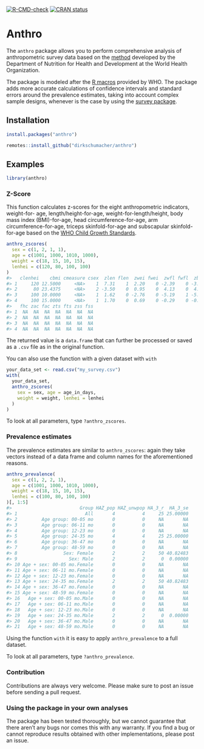
<!-- badges: start -->

[![R-CMD-check](https://github.com/dirkschumacher/anthro/workflows/R-CMD-check/badge.svg)](https://github.com/dirkschumacher/anthro/actions)
[![CRAN
status](https://www.r-pkg.org/badges/version/anthro)](https://cran.r-project.org/package=anthro)
<!-- badges: end -->

# Anthro

The `anthro` package allows you to perform comprehensive analysis of
anthropometric survey data based on the
[method](https://www.who.int/toolkits/child-growth-standards/standards)
developed by the Department of Nutrition for Health and Development at
the World Health Organization.

The package is modeled after the [R
macros](https://www.who.int/childgrowth/software/en/) provided by WHO.
The package adds more accurate calculations of confidence intervals and
standard errors around the prevalence estimates, taking into account
complex sample designs, whenever is the case by using the [survey
package](https://cran.r-project.org/package=survey).

## Installation

``` r
install.packages("anthro")
```

``` r
remotes::install_github("dirkschumacher/anthro")
```

## Examples

``` r
library(anthro)
```

### Z-Score

This function calculates z-scores for the eight anthropometric
indicators, weight-for- age, length/height-for-age,
weight-for-length/height, body mass index (BMI)-for-age, head
circumference-for-age, arm circumference-for-age, triceps
skinfold-for-age and subscapular skinfold-for-age based on the [WHO
Child Growth
Standards](https://www.who.int/tools/child-growth-standards).

``` r
anthro_zscores(
  sex = c(1, 2, 1, 1),
  age = c(1001, 1000, 1010, 1000),
  weight = c(18, 15, 10, 15),
  lenhei = c(120, 80, 100, 100)
)
#>   clenhei    cbmi cmeasure csex  zlen flen  zwei fwei  zwfl fwfl  zbmi fbmi zhc
#> 1     120 12.5000     <NA>    1  7.31    1  2.20    0 -2.39    0 -3.01    0  NA
#> 2      80 23.4375     <NA>    2 -3.50    0  0.95    0  4.13    0  4.66    0  NA
#> 3     100 10.0000     <NA>    1  1.62    0 -2.76    0 -5.19    1 -5.61    1  NA
#> 4     100 15.0000     <NA>    1  1.70    0  0.69    0 -0.29    0 -0.58    0  NA
#>   fhc zac fac zts fts zss fss
#> 1  NA  NA  NA  NA  NA  NA  NA
#> 2  NA  NA  NA  NA  NA  NA  NA
#> 3  NA  NA  NA  NA  NA  NA  NA
#> 4  NA  NA  NA  NA  NA  NA  NA
```

The returned value is a `data.frame` that can further be processed or
saved as a `.csv` file as in the original function.

You can also use the function with a given dataset with `with`

``` r
your_data_set <- read.csv("my_survey.csv")
with(
  your_data_set,
  anthro_zscores(
    sex = sex, age = age_in_days,
    weight = weight, lenhei = lenhei
  )
)
```

To look at all parameters, type `?anthro_zscores`.

### Prevalence estimates

The prevalence estimates are similar to `anthro_zscores`: again they
take vectors instead of a data frame and column names for the
aforementioned reasons.

``` r
anthro_prevalence(
  sex = c(1, 2, 2, 1),
  age = c(1001, 1000, 1010, 1000),
  weight = c(18, 15, 10, 15),
  lenhei = c(100, 80, 100, 100)
)[, 1:5]
#>                         Group HAZ_pop HAZ_unwpop HA_3_r  HA_3_se
#> 1                         All       4          4     25 25.00000
#> 2         Age group: 00-05 mo       0          0     NA       NA
#> 3         Age group: 06-11 mo       0          0     NA       NA
#> 4         Age group: 12-23 mo       0          0     NA       NA
#> 5         Age group: 24-35 mo       4          4     25 25.00000
#> 6         Age group: 36-47 mo       0          0     NA       NA
#> 7         Age group: 48-59 mo       0          0     NA       NA
#> 8                 Sex: Female       2          2     50 40.82483
#> 9                   Sex: Male       2          2      0  0.00000
#> 10 Age + sex: 00-05 mo.Female       0          0     NA       NA
#> 11 Age + sex: 06-11 mo.Female       0          0     NA       NA
#> 12 Age + sex: 12-23 mo.Female       0          0     NA       NA
#> 13 Age + sex: 24-35 mo.Female       2          2     50 40.82483
#> 14 Age + sex: 36-47 mo.Female       0          0     NA       NA
#> 15 Age + sex: 48-59 mo.Female       0          0     NA       NA
#> 16   Age + sex: 00-05 mo.Male       0          0     NA       NA
#> 17   Age + sex: 06-11 mo.Male       0          0     NA       NA
#> 18   Age + sex: 12-23 mo.Male       0          0     NA       NA
#> 19   Age + sex: 24-35 mo.Male       2          2      0  0.00000
#> 20   Age + sex: 36-47 mo.Male       0          0     NA       NA
#> 21   Age + sex: 48-59 mo.Male       0          0     NA       NA
```

Using the function `with` it is easy to apply `anthro_prevalence` to a
full dataset.

To look at all parameters, type `?anthro_prevalence`.

### Contribution

Contributions are always very welcome. Please make sure to post an issue
before sending a pull request.

### Using the package in your own analyses

The package has been tested thoroughly, but we cannot guarantee that
there aren’t any bugs nor comes this with any warranty. If you find a
bug or cannot reproduce results obtained with other implementations,
please post an issue.
